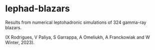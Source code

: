 # lephad-blazars
Results from numerical leptohadronic simulations of 324 gamma-ray blazars.

(X Rodrigues, V Paliya, S Garrappa, A Omeliukh, A Franckowiak and W Winter, 2023).
